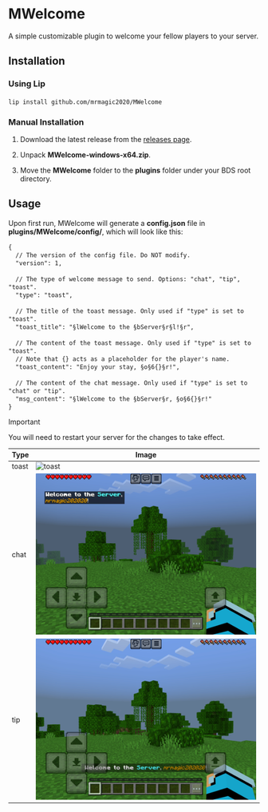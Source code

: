 # MWelcome

A simple customizable plugin to welcome your fellow players to your server.

## Installation

### Using Lip

`lip install github.com/mrmagic2020/MWelcome`

### Manual Installation

1. Download the latest release from the [releases page](github.com/mrmagic2020/MWelcome/releases).

2. Unpack **MWelcome-windows-x64.zip**.

3. Move the **MWelcome** folder to the **plugins** folder under your BDS root directory.

## Usage

Upon first run, MWelcome will generate a **config.json** file in **plugins/MWelcome/config/**, which will look like this:

```jsonc
{
  // The version of the config file. Do NOT modify.
  "version": 1,

  // The type of welcome message to send. Options: "chat", "tip", "toast".
  "type": "toast",

  // The title of the toast message. Only used if "type" is set to "toast".
  "toast_title": "§lWelcome to the §bServer§r§l!§r",

  // The content of the toast message. Only used if "type" is set to "toast".
  // Note that {} acts as a placeholder for the player's name.
  "toast_content": "Enjoy your stay, §o§6{}§r!",

  // The content of the chat message. Only used if "type" is set to "chat" or "tip".
  "msg_content": "§lWelcome to the §bServer§r, §o§6{}§r!"
}
```

> [!IMPORTANT]
> You will need to restart your server for the changes to take effect.

| Type  | Image                                                                                 |
| ----- | ------------------------------------------------------------------------------------- |
| toast | ![toast](https://github.com/mrmagic2020/MWelcome/blob/main/assets/toast.jpg?raw=true) |
| chat  | ![chat](https://github.com/mrmagic2020/MWelcome/blob/main/assets/chat.jpg?raw=true)   |
| tip   | ![tip](https://github.com/mrmagic2020/MWelcome/blob/main/assets/tip.jpg?raw=true)     |

